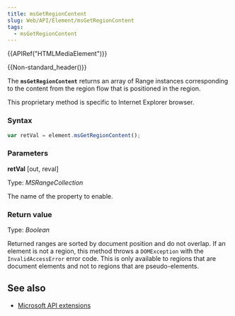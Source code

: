 ```yaml
---
title: msGetRegionContent
slug: Web/API/Element/msGetRegionContent
tags:
  - msGetRegionContent
---
```

{{APIRef("HTMLMediaElement")}}

{{Non-standard_header()}}

The **`msGetRegionContent`** returns an array of Range instances corresponding to the content from the region flow that is positioned in the region.

This proprietary method is specific to Internet Explorer browser.

### Syntax

```js
var retVal = element.msGetRegionContent();
```

### Parameters

**retVal** \[out, reval]

Type: _MSRangeCollection_

The name of the property to enable.

### Return value

Type: _Boolean_

Returned ranges are sorted by document position and do not overlap. If an element is not a region, this method throws a `DOMException` with the `InvalidAccessError` error code. This is only available to regions that are document elements and not to regions that are pseudo-elements.

## See also

- [Microsoft API extensions](/en-US/docs/Web/API/Microsoft_Extensions)
